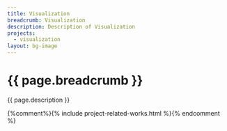 ```yaml
---
title: Visualization
breadcrumb: Visualization
description: Description of Visualization
projects:
  - visualization
layout: bg-image
---
```

# {{ page.breadcrumb }}

{{ page.description }}

{%comment%}{% include project-related-works.html %}{% endcomment %}
